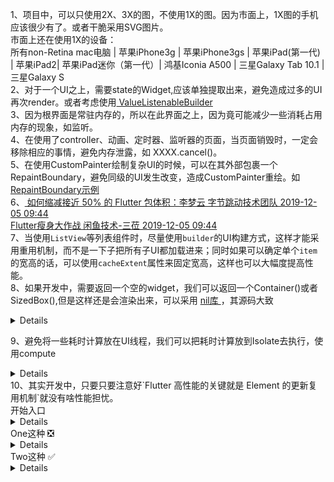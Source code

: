 1、项目中，可以只使用2X、3X的图，不使用1X的图。因为市面上，1X图的手机应该很少有了。或者干脆采用SVG图片。 <br/>
市面上还在使用1X的设备： <br/>
所有non-Retina mac电脑 |  苹果iPhone3g |  苹果iPhone3gs | 苹果iPad(第一代) | 苹果iPad2|  苹果iPad迷你（第一代）|  鸿基Iconia A500 |  三星Galaxy Tab 10.1 |  三星Galaxy S  <br/>
2、对于一个UI之上，需要state的Widget,应该单独提取出来，避免造成过多的UI再次render。或者考虑使用[ ValueListenableBuilder ]( https://github.com/pheromone/Flutter_learn_demo/tree/master/%E5%8A%9F%E8%83%BD%E7%B1%BBWidget/value_widget_builder_demo  ) <br/>
3、因为根界面是常驻内存的，所以在此界面之上，因为竟可能减少一些消耗占用内存的现象，如监听。<br/>
4、在使用了controller、动画、定时器、监听器的页面，当页面销毁时，一定会移除相应的事情，避免内存泄露，如 XXXX.cancel()。<br/>
5、在使用CustomPainter绘制复杂UI的时候，可以在其外部包裹一个RepaintBoundary，避免同级的UI发生改变，造成CustomPainter重绘。如 [ RepaintBoundary示例 ]( https://github.com/pheromone/Flutter_learn_demo/tree/master/%E6%80%A7%E8%83%BD%E4%BC%98%E5%8C%96/RepaintBoundary_demo )   <br/>
6、[ 如何缩减接近 50% 的 Flutter 包体积：李梦云 字节跳动技术团队 2019-12-05 09:44 ]( https://mp.weixin.qq.com/s/Ls3cDcqjlyOX80PXUO0wRw  )  <br/>
      [ Flutter瘦身大作战  闲鱼技术-三莅 2019-12-05 09:44 ]( https://www.yuque.com/xytech/flutter/hnxs1g    )  <br/>
7、当使用`ListView`等列表组件时，尽量使用`builder`的UI构建方式，这样才能采用重用机制，而不是一下子把所有子UI都加载进来；同时如果可以确定单个`item`的宽高的话，可以使用`cacheExtent`属性来固定宽高，这样也可以大幅度提高性能。 <br/>
8、如果开发中，需要返回一个空的widget，我们可以返回一个Container()或者SizedBox(),但是这样还是会渲染出来，可以采用 [ nil库 ]( https://github.com/letsar/nil  )，其源码大致

<details>

```

import 'package:flutter/widgets.dart';
import 'package:flutter/foundation.dart';

/// A [Nil] instance, you can use in your layouts.
const nil = Nil();

/// A widget which is not in the layout and does nothing.
/// It is useful when you have to return a widget and can't return null.
class Nil extends Widget {
  /// Creates a [Nil] widget.
  const Nil({Key? key}) : super(key: key);

  @override
  Element createElement() => _NilElement(this);
}

class _NilElement extends Element {
  _NilElement(Nil widget) : super(widget);

  @override
  void mount(Element? parent, dynamic newSlot) {
    assert(parent is! MultiChildRenderObjectElement, """
        You are using Nil under a MultiChildRenderObjectElement.
        This suggests a possibility that the Nil is not needed or is being used improperly.
        Make sure it can't be replaced with an inline conditional or
        omission of the target widget from a list.
        """);

    super.mount(parent, newSlot);
  }

  @override
  bool get debugDoingBuild => false;

  @override
  void performRebuild() {}
}
```
这样既可以返回widget，又不会实际渲染出来了。

</details>

9、避免将一些耗时计算放在UI线程，我们可以把耗时计算放到Isolate去执行，使用compute

<details>
  
```

import 'package:flutter/foundation.dart';
import 'package:flutter/material.dart';

class Home extends StatefulWidget {
  const Home({Key? key}) : super(key: key);

  @override
  State<Home> createState() => _HomeState();
}

class _HomeState extends State<Home> {
  Future<dynamic> getData() {
    // https://www.youtube.com/watch?v=5AxWC49ZMzs&ab_channel=Flutter
    var data = compute(doSomeThing, '11111');
    return data;
  }

  static dynamic doSomeThing(String str) {
    // 耗时操作
    print(str); // 11111
    int result = int.parse(str) * 2;
    return result;
  }

  @override
  Widget build(BuildContext context) {
    return Scaffold(
      body: FutureBuilder(
        future: getData(),
        builder: (BuildContext context, AsyncSnapshot<dynamic> snapshot) {
          return Container(
            child: Text('${snapshot.data}'),
          );
        },
      ),
    );
  }
}

```

</details>
10、其实开发中，只要只要注意好`Flutter 高性能的关键就是 Element 的更新复用机制`就没有啥性能担忧。<br/>
开始入口 <br/>
<details>

```

import 'package:ceshi/one.dart';
import 'package:ceshi/two.dart';
import 'package:flutter/material.dart';

void main() {
  runApp(const MyApp());
}

class MyApp extends StatelessWidget {
  const MyApp({super.key});

  @override
  Widget build(BuildContext context) {
    return MaterialApp(
      title: 'Flutter Demo',
      theme: ThemeData(
        primarySwatch: Colors.blue,
      ),
      home:  Two(), // One()
    );
  }
}

```

</details>
One这种 ❎<br/>
<details>

```
import 'package:flutter/material.dart';

class One extends StatefulWidget {
  const One({Key? key}) : super(key: key);

  @override
  State<One> createState() => _OneState();
}

class _OneState extends State<One> {
  int _counter = 0;
  void _incrementCounter() {
    setState(() {
      _counter++;
    });
  }

  @override
  Widget build(BuildContext context) {
    return Scaffold(
      body: Center(
        child: Column(
          mainAxisAlignment: MainAxisAlignment.center,
          children: [
            InkWell(
              onTap: _incrementCounter,
              child: Text('点击我 $_counter'),
            ),
            Container(
              height: 200,
            ),
            ChildWidget(),
          ],
        ),
      ),
    );
  }
}

/// 1、输出会走
// class ChildWidget extends StatefulWidget {
//   const ChildWidget({Key? key}) : super(key: key);
//
//   @override
//   State<ChildWidget> createState() => _ChildWidgetState();
// }
//
// class _ChildWidgetState extends State<ChildWidget> {
//   @override
//   Widget build(BuildContext context) {
//     print('走了吗？？？');
//     return Text('........');
//   }
// }

/// 2、输出也会走
class ChildWidget extends StatelessWidget {
  const ChildWidget({Key? key}) : super(key: key);

  @override
  Widget build(BuildContext context) {
    print('走了吗？？？');
    return Text('。。。。。。');
  }
}

/// 优化方案： 可以把state 的_counter和点击组件Inkwell都拆出去，那么这个state的更改就只会更新他本身而已。
```

</details>
Two这种 ✅  <br/>
<details>

```

import 'package:flutter/material.dart';

class Two extends StatefulWidget {
  const Two({Key? key}) : super(key: key);

  @override
  State<Two> createState() => _TwoState();
}

class _TwoState extends State<Two> {
  @override
  Widget build(BuildContext context) {
    return Scaffold(
      body: Center(
        child: Column(
          mainAxisAlignment: MainAxisAlignment.center,
          children: [
            AddWidget(
              twoCallBack: (int count) {
                // print(count);
              },
            ),
            Container(
              height: 200,
            ),
            ChildWidget(),
          ],
        ),
      ),
    );
    ;
  }
}

/// 1、只在第一次初始化会走一次，之后不会走
class ChildWidget extends StatefulWidget {
  const ChildWidget({Key? key}) : super(key: key);

  @override
  State<ChildWidget> createState() => _ChildWidgetState();
}

class _ChildWidgetState extends State<ChildWidget> {
  @override
  Widget build(BuildContext context) {
    print('走了吗？？？');
    return Text('-------');
  }
}

/// 1、只在第一次初始化会走一次，之后不会走
// class ChildWidget extends StatelessWidget {
//   const ChildWidget({Key? key}) : super(key: key);
//
//   @override
//   Widget build(BuildContext context) {
//     print('走了吗？？？');
//     return Text('-------');
//   }
// }

/// 单独把state拆出来
class AddWidget extends StatefulWidget {
  final twoCallBack;
  const AddWidget({Key? key, required this.twoCallBack}) : super(key: key);

  @override
  State<AddWidget> createState() => _AddWidgetState();
}

class _AddWidgetState extends State<AddWidget> {
  int _counter = 0;
  void _incrementCounter() {
    setState(() {
      _counter++;
    });
    widget.twoCallBack(_counter);
  }

  @override
  Widget build(BuildContext context) {
    return InkWell(
      onTap: _incrementCounter,
      child: Text('点击我 $_counter'),
    );
  }
}
```

</details>
